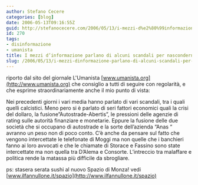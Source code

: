 ```yaml
---
author: Stefano Cecere
categories: [blog]
date: 2006-05-13T09:16:55Z
guid: http://stefanocecere.com/2006/05/13/i-mezzi-d%e2%80%99informazione-parlano-di-alcuni-scandali-per-nasconderne-altri/
id: 270
tags:
- disinformazione
- umanista
title: I mezzi d’informazione parlano di alcuni scandali per nasconderne altri
slug: /2006/05/13/i-mezzi-dinformazione-parlano-di-alcuni-scandali-per-nasconderne-altri/
---
```


riporto dal sito del giornale L'Umanista [www.umanista.org](http://www.umanista.org) che consiglio a tutti di seguire con regolarità, e che esprime straordinariamente anche il mio punto di vista:

Nei precedenti giorni i vari media hanno parlato di vari scandali, tra i quali quelli calcistici. Meno pero si è parlato di seri fattori economici quali la crisi del dollaro, la fusione”Autostrade-Abertis”, le pressioni delle agenzie di rating sulle autorità finanziare e monetarie. Eppure la fusione delle due società che si occupano di autostrade e la sorte dell’azienda “Anas “ avranno un peso non di poco conto. C’è anche da pensare sul fatto che vengono intercettate le telefonate di Moggi ma non quelle che i banchieri fanno ai loro avvocati e che le chiamate di Storace e Fassino sono state intercettate ma non quella tra D’Alema e Consorte. L’intreccio tra malaffare e politica rende la matassa più difficile da sbrogliare.

ps: stasera serata sushi al nuovo Spazio di Monza! vedi [www.ilfannullone.it/spazio](http://www.ilfannullone.it/spazio)